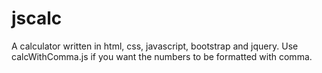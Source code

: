 # jscalc
A calculator written in html, css, javascript, bootstrap and jquery.
Use calcWithComma.js if you want the numbers to be formatted with comma.
